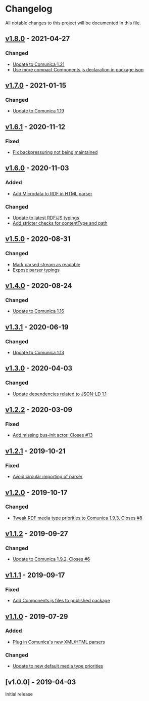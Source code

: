 # Changelog
All notable changes to this project will be documented in this file.

<a name="v1.8.0"></a>
## [v1.8.0](https://github.com/rubensworks/rdf-parse.js/compare/v1.7.0...v1.8.0) - 2021-04-27

### Changed
* [Update to Comunica 1.21](https://github.com/rubensworks/rdf-parse.js/commit/b9d0f4affd63fa23c399d7d79243381b3b9a32c7)
* [Use more compact Components.js declaration in package.json](https://github.com/rubensworks/rdf-parse.js/commit/43780d421c462119a9b80861d25dfe4bcf9537cd)

<a name="v1.7.0"></a>
## [v1.7.0](https://github.com/rubensworks/rdf-parse.js/compare/v1.6.1...v1.7.0) - 2021-01-15

### Changed
* [Update to Comunica 1.19](https://github.com/rubensworks/rdf-parse.js/commit/f4bd95540af1c02304b0d6d230b850ce72152c91)

<a name="v1.6.1"></a>
## [v1.6.1](https://github.com/rubensworks/rdf-parse.js/compare/v1.6.0...v1.6.1) - 2020-11-12

### Fixed
* [Fix backpressuring not being maintained](https://github.com/rubensworks/rdf-parse.js/commit/269c757935c54b388e1bde076dc29c2afc2e8e7b)

<a name="v1.6.0"></a>
## [v1.6.0](https://github.com/rubensworks/rdf-parse.js/compare/v1.5.0...v1.6.0) - 2020-11-03

### Added
* [Add Microdata to RDF in HTML parser](https://github.com/rubensworks/rdf-parse.js/commit/756ffa32a23b190381809c685d7837f8e969ec5e)

### Changed
* [Update to latest RDF/JS typings](https://github.com/rubensworks/rdf-parse.js/commit/a6724f2b2c5f23dea37be6b965bc07049f9b1b1e)
* [Add stricter checks for contentType and path](https://github.com/rubensworks/rdf-parse.js/commit/641c4f7ee475a47a8510694e974cff5143a88442)

<a name="v1.5.0"></a>
## [v1.5.0](https://github.com/rubensworks/rdf-parse.js/compare/v1.4.0...v1.5.0) - 2020-08-31

### Changed
* [Mark parsed stream as readable](https://github.com/rubensworks/rdf-parse.js/commit/7cb0dc71f95a6d17353a0c493a75774df8685e29)
* [Expose parser typings](https://github.com/rubensworks/rdf-parse.js/commit/d0124e764e0b6c85bbb023f2622cea14fdd748b8)

<a name="v1.4.0"></a>
## [v1.4.0](https://github.com/rubensworks/rdf-parse.js/compare/v1.3.1...v1.4.0) - 2020-08-24

### Changed
* [Update to Comunica 1.16](https://github.com/rubensworks/rdf-parse.js/commit/162c234a925c57916610731efdbca0742fc5c60c)

<a name="v1.3.1"></a>
## [v1.3.1](https://github.com/rubensworks/rdf-parse.js/compare/v1.3.0...v1.3.1) - 2020-06-19

### Changed
* [Update to Comunica 1.13](https://github.com/rubensworks/rdf-parse.js/commit/924ae4d36c3cccb6145a8c326782f803583a744b)

<a name="v1.3.0"></a>
## [v1.3.0](https://github.com/rubensworks/rdf-parse.js/compare/v1.2.2...v1.3.0) - 2020-04-03

### Changed
* [Update dependencies related to JSON-LD 1.1](https://github.com/rubensworks/rdf-parse.js/commit/cb44d464ef7b32521d8008feaf2830ee5c307421)

<a name="v1.2.2"></a>
## [v1.2.2](https://github.com/rubensworks/rdf-parse.js/compare/v1.2.1...v1.2.2) - 2020-03-09

### Fixed
* [Add missing bus-init actor, Closes #13](https://github.com/rubensworks/rdf-parse.js/commit/df5d976fda03e60051b33bf8d66cec60207e0743)

<a name="v1.2.1"></a>
## [v1.2.1](https://github.com/rubensworks/rdf-parse.js/compare/v1.1.2...v1.2.1) - 2019-10-21

### Fixed
* [Avoid circular importing of parser](https://github.com/rubensworks/rdf-parse.js/commit/fa0eed536f651f2a094a26130ac9fffdc7351cb6)

<a name="v1.2.0"></a>
## [v1.2.0](https://github.com/rubensworks/rdf-parse.js/compare/v1.1.2...v1.2.0) - 2019-10-17

### Changed
* [Tweak RDF media type priorities to Comunica 1.9.3, Closes #8](https://github.com/rubensworks/rdf-parse.js/commit/25f245ad67ecba1777e4702a643b7b9506b00649)

<a name="v1.1.2"></a>
## [v1.1.2](https://github.com/rubensworks/rdf-parse.js/compare/v1.1.1...v1.1.2) - 2019-09-27

### Changed
* [Update to Comunica 1.9.2, Closes #6](https://github.com/rubensworks/rdf-parse.js/commit/4921877f4ce53be257966bec969cc5f315ef5172)

<a name="v1.1.1"></a>
## [v1.1.1](https://github.com/rubensworks/rdf-parse.js/compare/v1.1.0...v1.1.1) - 2019-09-17

### Fixed
* [Add Components.js files to published package](https://github.com/rubensworks/rdf-parse.js/commit/1741ba9b488ce2fcc3e298a5d27def0e2734b440)

<a name="v1.1.0"></a>
## [v1.1.0](https://github.com/rubensworks/rdf-parse.js/compare/v1.0.0...v1.1.0) - 2019-07-29

### Added
* [Plug in Comunica's new XML/HTML parsers](https://github.com/rubensworks/rdf-parse.js/commit/96d7c9459719154db1352f3557816ba0cd5bb37c)

### Changed
* [Update to new default media type priorities](https://github.com/rubensworks/rdf-parse.js/commit/f326ac8a2f5df4cb5f2a290221c85e3659fbeda0)

<a name="v1.0.0"></a>
## [v1.0.0] - 2019-04-03

Initial release
